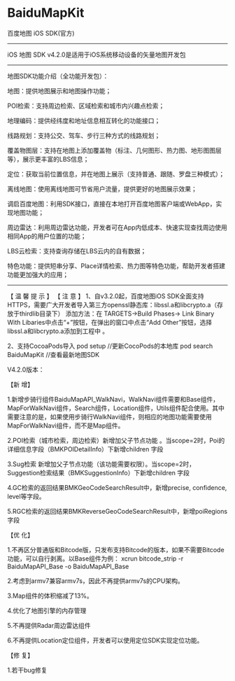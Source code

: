 # BaiduMapKit

百度地图 iOS SDK(官方)

--------------------------------------------------------------------------------------

iOS 地图 SDK v4.2.0是适用于iOS系统移动设备的矢量地图开发包

--------------------------------------------------------------------------------------

地图SDK功能介绍（全功能开发包）：

地图：提供地图展示和地图操作功能；

POI检索：支持周边检索、区域检索和城市内兴趣点检索；

地理编码：提供经纬度和地址信息相互转化的功能接口；

线路规划：支持公交、驾车、步行三种方式的线路规划；

覆盖物图层：支持在地图上添加覆盖物（标注、几何图形、热力图、地形图图层等），展示更丰富的LBS信息；

定位：获取当前位置信息，并在地图上展示（支持普通、跟随、罗盘三种模式）；

离线地图：使用离线地图可节省用户流量，提供更好的地图展示效果；

调启百度地图：利用SDK接口，直接在本地打开百度地图客户端或WebApp，实现地图功能；

周边雷达：利用周边雷达功能，开发者可在App内低成本、快速实现查找周边使用相同App的用户位置的功能；

LBS云检索：支持查询存储在LBS云内的自有数据；

特色功能：提供短串分享、Place详情检索、热力图等特色功能，帮助开发者搭建功能更加强大的应用；


--------------------------------------------------------------------------------------
 
 
 【 温 馨 提 示 】
 【 注 意 】
 1、自v3.2.0起，百度地图iOS SDK全面支持HTTPS，需要广大开发者导入第三方openssl静态库：libssl.a和libcrypto.a（存放于thirdlib目录下）
 添加方法：在 TARGETS->Build Phases-> Link Binary With Libaries中点击“+”按钮，在弹出的窗口中点击“Add Other”按钮，选择libssl.a和libcrypto.a添加到工程中 。
 
 2、支持CocoaPods导入
 pod setup //更新CocoPods的本地库
 pod search BaiduMapKit  //查看最新地图SDK
 

V4.2.0版本：

【新 增】

1.新增步骑行组件BaiduMapAPI_WalkNavi，WalkNavi组件需要和Base组件，MapForWalkNavi组件，Search组件，Location组件，Utils组件配合使用。其中需要注意的是，如果使用步骑行WalkNavi组件，则相应的地图功能需要使用MapForWalkNavi组件，而不是Map组件。

2.POI检索（城市检索，周边检索）新增加父子节点功能 。当scope=2时，Poi的详细信息字段（BMKPOIDetailInfo）下新增children <BMKPOIDetailChildrenInfo>字段

3.Sug检索 新增加父子节点功能（该功能需要权限）。当scope=2时，Suggestion检索结果（BMKSuggestionInfo）下新增children <BMKSuggestionChildrenInfo>字段

4.GC检索的返回结果BMKGeoCodeSearchResult中，新增precise, confidence, level等字段。

5.RGC检索的返回结果BMKReverseGeoCodeSearchResult中，新增poiRegions字段

【优 化】

1.不再区分普通版和Bitcode版，只发布支持Bitcode的版本，如果不需要Bitcode功能，可以自行剥离。以Base组件为例：
xcrun bitcode_strip -r BaiduMapAPI_Base -o BaiduMapAPI_Base

2.考虑到armv7兼容armv7s，因此不再提供armv7s的CPU架构。

3.Map组件的体积缩减了13%。

4.优化了地图引擎的内存管理

5.不再提供Radar周边雷达组件

6.不再提供Location定位组件，开发者可以使用定位SDK实现定位功能。

【修 复】

1.若干bug修复
